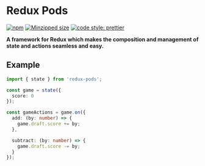 # Redux Pods

[![npm](https://img.shields.io/npm/v/redux-pods.svg)](https://www.npmjs.com/package/redux-pods) [![Minzipped size](https://img.shields.io/bundlephobia/minzip/redux-pods@2.0.0.svg)](https://bundlephobia.com/result?p=redux-pods) [![code style: prettier](https://img.shields.io/badge/code_style-prettier-ff69b4.svg)](https://github.com/prettier/prettier)

**A framework for Redux which makes the composition and management of state and actions seamless and easy.**

## Example

```ts
import { state } from 'redux-pods';

const game = state({ 
  score: 0 
});

const gameActions = game.on({
  add: (by: number) => {
    game.draft.score += by;
  },

  subtract: (by: number) => {
    game.draft.score -= by;
  }
});
```
